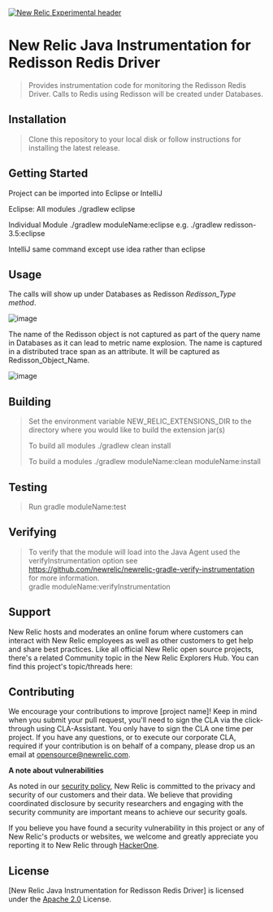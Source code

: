 [![New Relic Experimental header](https://github.com/newrelic/opensource-website/raw/master/src/images/categories/Experimental.png)](https://opensource.newrelic.com/oss-category/#new-relic-experimental)

# New Relic Java Instrumentation for Redisson Redis Driver

> Provides instrumentation code for monitoring the Redisson Redis Driver.  Calls to Redis using Redisson will be created under Databases.
> 
> 


## Installation

> Clone this repository to your local disk or follow instructions for installing the latest release.

## Getting Started

Project can be imported into Eclipse or IntelliJ

Eclipse:
 All modules
 ./gradlew eclipse

Individual Module
 ./gradlew moduleName:eclipse
 e.g. ./gradlew redisson-3.5:eclipse

 IntelliJ
 same command except use idea rather than eclipse


## Usage
   
The calls will show up under Databases as Redisson *Redisson_Type* *method*.  
   
![image](https://user-images.githubusercontent.com/8822859/124296144-40a5aa00-db1f-11eb-8030-f1be6c98131a.png)
   
The name of the Redisson object is not captured as part of the query name in Databases as it can lead to metric name explosion.   The name is captured in a distributed trace span as an attribute.  It will be captured as Redisson_Object_Name.    
    
![image](https://user-images.githubusercontent.com/8822859/124296773-f40e9e80-db1f-11eb-8934-8d07cb977172.png)



## Building

> Set the environment variable NEW_RELIC_EXTENSIONS_DIR to the directory where you would like to build the extension jar(s)
>
> To build all modules
> ./gradlew clean install
>
> To build a modules
> ./gradlew moduleName:clean moduleName:install

## Testing

> Run gradle moduleName:test

## Verifying

> To verify that the module will load into the Java Agent used the verifyInstrumentation option
> see https://github.com/newrelic/newrelic-gradle-verify-instrumentation for more information.  
> gradle moduleName:verifyInstrumentation

## Support

New Relic hosts and moderates an online forum where customers can interact with New Relic employees as well as other customers to get help and share best practices. Like all official New Relic open source projects, there's a related Community topic in the New Relic Explorers Hub. You can find this project's topic/threads here:



## Contributing
We encourage your contributions to improve [project name]! Keep in mind when you submit your pull request, you'll need to sign the CLA via the click-through using CLA-Assistant. You only have to sign the CLA one time per project.
If you have any questions, or to execute our corporate CLA, required if your contribution is on behalf of a company,  please drop us an email at opensource@newrelic.com.
   
**A note about vulnerabilities**

As noted in our [security policy](../../security/policy), New Relic is committed to the privacy and security of our customers and their data. We believe that providing coordinated disclosure by security researchers and engaging with the security community are important means to achieve our security goals.

If you believe you have found a security vulnerability in this project or any of New Relic's products or websites, we welcome and greatly appreciate you reporting it to New Relic through [HackerOne](https://hackerone.com/newrelic).

## License
[New Relic Java Instrumentation for Redisson Redis Driver] is licensed under the [Apache 2.0](http://apache.org/licenses/LICENSE-2.0.txt) License.

